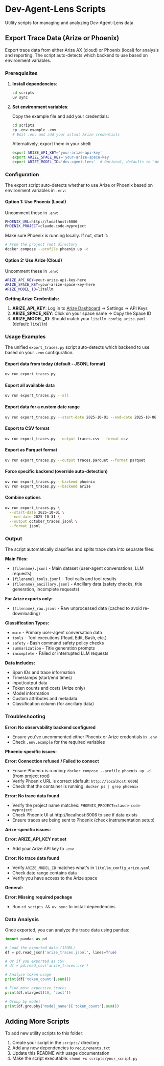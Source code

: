 # Dev-Agent-Lens Scripts

Utility scripts for managing and analyzing Dev-Agent-Lens data.

## Export Trace Data (Arize or Phoenix)

Export trace data from either Arize AX (cloud) or Phoenix (local) for analysis and reporting. The script auto-detects which backend to use based on environment variables.

### Prerequisites

1. **Install dependencies**:
   ```bash
   cd scripts
   uv sync
   ```

2. **Set environment variables**:

   Copy the example file and add your credentials:
   ```bash
   cd scripts
   cp .env.example .env
   # Edit .env and add your actual Arize credentials
   ```

   Alternatively, export them in your shell:
   ```bash
   export ARIZE_API_KEY='your-arize-api-key'
   export ARIZE_SPACE_KEY='your-arize-space-key'
   export ARIZE_MODEL_ID='dev-agent-lens'  # Optional, defaults to 'dev-agent-lens'
   ```

### Configuration

The export script auto-detects whether to use Arize or Phoenix based on environment variables in `.env`:

#### Option 1: Use Phoenix (Local)

Uncomment these in `.env`:
```bash
PHOENIX_URL=http://localhost:6006
PHOENIX_PROJECT=claude-code-myproject
```

Make sure Phoenix is running locally. If not, start it:
```bash
# From the project root directory
docker compose --profile phoenix up -d
```

#### Option 2: Use Arize (Cloud)

Uncomment these in `.env`:
```bash
ARIZE_API_KEY=your-arize-api-key-here
ARIZE_SPACE_KEY=your-arize-space-key-here
ARIZE_MODEL_ID=litellm
```

**Getting Arize Credentials:**
1. **ARIZE_API_KEY**: Log in to [Arize Dashboard](https://app.arize.com) → Settings → API Keys
2. **ARIZE_SPACE_KEY**: Click on your space name → Copy the Space ID
3. **ARIZE_MODEL_ID**: Should match your `litellm_config_arize.yaml` (default: `litellm`)

### Usage Examples

The unified `export_traces.py` script auto-detects which backend to use based on your `.env` configuration.

#### Export data from today (default - JSONL format)
```bash
uv run export_traces.py
```

#### Export all available data
```bash
uv run export_traces.py --all
```

#### Export data for a custom date range
```bash
uv run export_traces.py --start-date 2025-10-01 --end-date 2025-10-06
```

#### Export to CSV format
```bash
uv run export_traces.py --output traces.csv --format csv
```

#### Export as Parquet format
```bash
uv run export_traces.py --output traces.parquet --format parquet
```

#### Force specific backend (override auto-detection)
```bash
uv run export_traces.py --backend phoenix
uv run export_traces.py --backend arize
```

#### Combine options
```bash
uv run export_traces.py \
  --start-date 2025-10-01 \
  --end-date 2025-10-31 \
  --output october_traces.jsonl \
  --format jsonl
```

### Output

The script automatically classifies and splits trace data into separate files:

**Main Files:**
- `{filename}.jsonl` - Main dataset (user-agent conversations, LLM requests)
- `{filename}_tools.jsonl` - Tool calls and tool results
- `{filename}_ancillary.jsonl` - Ancillary data (safety checks, title generation, incomplete requests)

**For Arize exports only:**
- `{filename}_raw.jsonl` - Raw unprocessed data (cached to avoid re-downloading)

**Classification Types:**
- `main` - Primary user-agent conversation data
- `tools` - Tool executions (Read, Edit, Bash, etc.)
- `safety` - Bash command safety policy checks
- `summarization` - Title generation prompts
- `incomplete` - Failed or interrupted LLM requests

**Data includes:**
- Span IDs and trace information
- Timestamps (start/end times)
- Input/output data
- Token counts and costs (Arize only)
- Model information
- Custom attributes and metadata
- Classification column (for ancillary data)

### Troubleshooting

**Error: No observability backend configured**
- Ensure you've uncommented either Phoenix or Arize credentials in `.env`
- Check `.env.example` for the required variables

**Phoenix-specific issues:**

**Error: Connection refused / Failed to connect**
- Ensure Phoenix is running: `docker compose --profile phoenix up -d` (from project root)
- Verify Phoenix URL is correct (default: `http://localhost:6006`)
- Check that the container is running: `docker ps | grep phoenix`

**Error: No trace data found**
- Verify the project name matches: `PHOENIX_PROJECT=claude-code-myproject`
- Check Phoenix UI at http://localhost:6006 to see if data exists
- Ensure traces are being sent to Phoenix (check instrumentation setup)

**Arize-specific issues:**

**Error: ARIZE_API_KEY not set**
- Add your Arize API key to `.env`

**Error: No trace data found**
- Verify `ARIZE_MODEL_ID` matches what's in `litellm_config_arize.yaml`
- Check date range contains data
- Verify you have access to the Arize space

**General:**

**Error: Missing required package**
- Run `cd scripts && uv sync` to install dependencies

### Data Analysis

Once exported, you can analyze the trace data using pandas:

```python
import pandas as pd

# Load the exported data (JSONL)
df = pd.read_json('arize_traces.jsonl', lines=True)

# Or if you exported as CSV
# df = pd.read_csv('arize_traces.csv')

# Analyze token usage
print(df['token_count'].sum())

# Find most expensive traces
print(df.nlargest(10, 'cost'))

# Group by model
print(df.groupby('model_name')['token_count'].sum())
```

## Adding More Scripts

To add new utility scripts to this folder:

1. Create your script in the `scripts/` directory
2. Add any new dependencies to `requirements.txt`
3. Update this README with usage documentation
4. Make the script executable: `chmod +x scripts/your_script.py`
